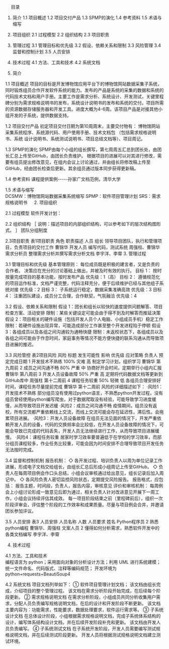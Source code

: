 
 
目录

1.	简介
	1.1	项目概述
	1.2	项目交付产品
	1.3	SPMP的演化
	1.4	参考资料
	1.5	术语与缩写

2.	项目组织
	2.1	过程模型
	2.2	组织结构
	2.3	项目职责

3.	管理过程
	3.1	管理目标和优先级
	3.2	假设、依赖关系和限制
	3.3	风险管理
	3.4	监督和控制计划
	3.5	人员安排

4.	技术过程
	4.1	方法、工具和技术
	4.2	系统文档
 
1.	简介

1.1	项目概述
	项目的目标是开发博物馆应用平台下的博物馆网站数据采集子系统，同时锻炼组员合作开发软件系统的能力。发布的产品是系统的采集的数据和系统的代码技术文档和用户手册。主要工作是需求分析、系统设计、开发测试，关键里程碑分别为需求规格说明书的发布，系统设计说明书的发布和系统的交付。项目所需的资源数据存储服务器和开发工具。进度大概为4-6周。该项目产品是对接其他小组开发的子系统，提供数据支持。

1.2 项目交付产品 
初定项目交付日期为第10周周末，主要交付物有：
博物馆网站采集系统程序、系统源代码、用户使用手册、技术文档包 （包括需求规格说明书、系统 设计说明书、系统测试说明书、项目总结文档等）、项目周记。

1.3 SPMP的演化 
SPMP由每个小组的组长撰写，第七周周五汇总到团长处，由团长汇总上传至GitHub，由团长负责维护。
根据项目的进展可以对其进行修改，需要有组员提出修改意见，在组内会议上讨论通过，并由组长将修改稿上传至GitHub，经由团长检查后更新。其余组员通过版本同步获得更新稿。

1.4 参考资料 
课程提供案例-----孙家广文档范例，清华大学

1.5 术语与缩写  
DCSMW：博物馆网站数据采集系统缩写
SPMP：软件项目管理计划 
SRS：需求规格说明书
 
2. 项目组织 

2.1 过程模型 
软件开发计划： 












   
2.2 组织结构 
［ 说明：描述项目的内部组织结构，可以参考如下的层次结构图形式。 ］ 
团队分组制度






2.3项目职责
表1项目职责
角色	职责描述	人员
组长	领导项目团队，执行和管理项目，负责项目的交付工作	曹锦华
开发人员	编写代码，测试系统	周强柱、曹锦华
需求分析员	整理需求分析并撰写需求分析文档	李宇洋、李霄
3. 管理过程 

3.1 管理目标和优先级 
基本管理原则： 
每位成员既是积极的建言者，又是负责的合作者。 
决策应在充分的讨论基础上做出，并被及时有效的执行。 
目标 1： 
按时按量完成项目的基本功能，按时发布产品 
优先级：1（高） 
目标 2： 
遵循规范化的项目运作标准，文档严谨完整，代码注释充分，便于后续维护已经与其他组子系统对接
优先级：2 
目标 3： 
子系统运行稳定，数据采集准确高效 
优先级：3 
目标 4： 
注重团队建设，成员分工合理，合作默契，气氛融洽 
优先级：4 

3.2 假设、依赖关系和限制 
假设 1：团长和组长以较快的速度提供问题解答、项目检查方案、活动安排 
限制：某些关键设定可能会由于得不到及时解答而推延决策 
假设 2：项目相关的硬件设施（包括开发人员个人电脑、小组成员手机）稳定工作 
限制：若硬件设施出现异常，可能造成部分工作甚至整个开发进程陷于停顿
假设3：各组成员以及各组之间沟通较为通畅快捷
限制：未返校状态下，各组成员以及各组之间可能由于作息时间，家庭事务等情况不能方便快捷的联系沟通从而导致项目进展的推迟。



3.3	 风险管控
表2项目风险
风险	标题	发生可能性	影响	优先级	应对策略	负责人	预定完成日期
1	开发技术不熟练	100%	灾难	高	制定学习计划，组织学习	曹锦华	第九周前
2	成员之间沟通不畅	80%	严重	中	协商好开会时间，定期举行小组内汇报	曹锦华	第八周前
3	开发人员设备故障	50%	严重	高	定期将代码数据文档等更新到GitHub库中	周强柱	第十二周前
4	课程任务较重	50%	轻微	低	各组员合理安排好时间，课程任务尽量提前完成	曹锦华	第十二周前
风险的详细描述如下：
	·风险1：开发技术不熟练
	部分组员没有使用过python语言，不熟悉python开发过程，没有组员曾经使用python编写爬虫，对于数据爬取没有经验，可能导致学习进度缓慢，从而导致项目开发迟缓
	·风险2：成员之间沟通不畅
	疫情期间，组员没有返校，所有交流都严重依赖线上交流，而线上交流可能会存在延迟性，滞后性。会拖累项目进展。
	·风险3：开发人员设备故障
	在组员无法见面的情况下，开发严重依赖开发人员的设备，代码的交换频率会比较低，在开发人员设备故障的情况下，可能会导致已完成的代码丢失，开发人员无法继续进行工作，从而导致项目进展缓慢。
	·风险4：课程任务较重
	居家时学习效率要普遍低于在学校的学习效率，而部分组员课程较多，作业任务比较重，可能会因为时间安排不合理导致项目开发任务无法按时完成。





3.4 监督和控制机制 
	报告机制：
◇	各开发过程、培训负责人以周为单位记录工作进展，形成电子文档交给组长，由组长汇总后形成小组周记上传至GitHub。 
◇	负责人在每周项目例会作口头总结，小组会议审核通过给出意见，组长记录后加入周记中。 
◇	各风险负责人密切监控风险状态，定期提交风险报告。 
报告格式，应包括： 
报告主题，时间段，负责人，报告内容，审核意见 
评价和审核机制： 
每周例会上小组讨论形成一致意见后即为通过，相关负责人针对改进意见开展下一周工作，小组会议持续评估其成效。 
每一项目阶段结束之前（里程碑前后），组织一次阶段评审会，评估整个阶段的工作效率和成果质量。尽量与项目例会合并，并邀请团长参加评议。 
 
3.5 人员安排
表3 人员安排
人员名称	人数	人员要求	姓名
Python程序员	2	熟悉python编程	曹锦华、周强柱
文案人员	2	懂得如何分析需求，熟悉软件开发中的各类文档编写	李宇洋、李霄

4. 技术过程 

4.1 方法、工具和技术  
编程语言为 python；采用面向对象的分析设计方法；利用 UML 进行系统建模；统一文件命名、代码版式、注释等编码规范； 
开发环境为 python+requests+BeautiSoup4
 
4.2 系统文档 
项目文档列举如下： 
① 软件项目管理计划文档； 
该文档由组长完成，介绍项目的整个管理过程。 
   该文档在需求分析阶段开始完成，在后续每个阶段更新。 
② 需求规格说明文档 
在需求分析阶段，小组成员共同分析收集用户需求，分配人员负责编写规格说明文档，在后的设计和开发阶段不断更新。 
该文档主要内容为：功能需求，性能要求，数据处理要求，软件运行需求等。 
③ 子系统设计文档
在总体设计阶段，小组根据需求规格说明文档，完成子系统体系结构的设计，编写体系结构设计文档，并在后续开发阶段补充和更新。
该文档由开发人员负责编写。 
④ 子系统测试文档 
在子系统开发阶段，开发人员需要编写测试规格说明文档，并在后续测试阶段更新。
开发人员将根据测试规格说明文档建立测试环境。









